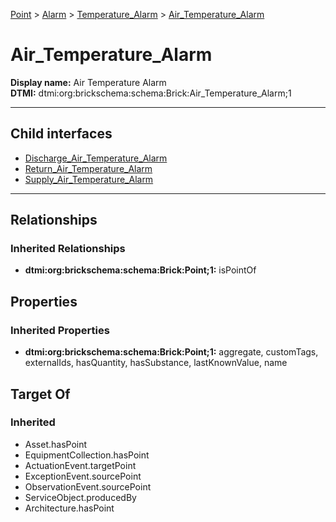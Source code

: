 [Point](../../../Point.md) > [Alarm](../../Alarm.md) > [Temperature_Alarm](../Temperature_Alarm.md) > [Air_Temperature_Alarm](#)
# Air_Temperature_Alarm

**Display name:** Air Temperature Alarm<br />
**DTMI:** dtmi:org:brickschema:schema:Brick:Air_Temperature_Alarm;1

---


## Child interfaces
* [Discharge_Air_Temperature_Alarm](Discharge_Air_Temperature_Alarm/Discharge_Air_Temperature_Alarm.md)
* [Return_Air_Temperature_Alarm](Return_Air_Temperature_Alarm/Return_Air_Temperature_Alarm.md)
* [Supply_Air_Temperature_Alarm](Supply_Air_Temperature_Alarm/Supply_Air_Temperature_Alarm.md)

---
## Relationships
### Inherited Relationships
* **dtmi:org:brickschema:schema:Brick:Point;1:** isPointOf
## Properties
### Inherited Properties
* **dtmi:org:brickschema:schema:Brick:Point;1:** aggregate, customTags, externalIds, hasQuantity, hasSubstance, lastKnownValue, name
## Target Of
### Inherited
* Asset.hasPoint
* EquipmentCollection.hasPoint
* ActuationEvent.targetPoint
* ExceptionEvent.sourcePoint
* ObservationEvent.sourcePoint
* ServiceObject.producedBy
* Architecture.hasPoint
